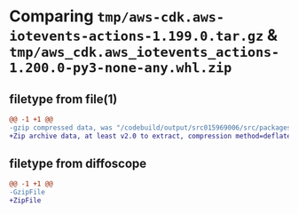 # Comparing `tmp/aws-cdk.aws-iotevents-actions-1.199.0.tar.gz` & `tmp/aws_cdk.aws_iotevents_actions-1.200.0-py3-none-any.whl.zip`

## filetype from file(1)

```diff
@@ -1 +1 @@
-gzip compressed data, was "/codebuild/output/src015969006/src/packages/@aws-cdk/aws-iotevents-actions/dist/python/aws-cdk.aws-iotevents-actions-1.199.0.ta", last modified: Thu Apr 20 17:22:41 2023, max compression
+Zip archive data, at least v2.0 to extract, compression method=deflate
```

## filetype from diffoscope

```diff
@@ -1 +1 @@
-GzipFile
+ZipFile
```

